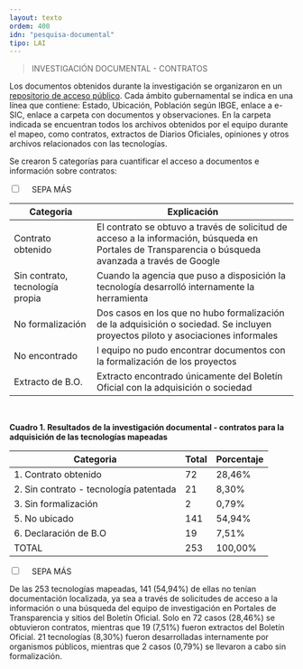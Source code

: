 ```yaml
---
layout: texto
ordem: 400
idn: "pesquisa-documental"
tipo: LAI
---
```

> INVESTIGACIÓN DOCUMENTAL - CONTRATOS

Los documentos obtenidos durante la investigación se organizaron en un [repositorio de acceso público](https://docs.google.com/spreadsheets/d/1Wgf7gIHUV5rWU2o_RNyCwJ0uFGC2mwDoBWUED1E0v-w/edit#gid=0). Cada ámbito gubernamental se indica en una línea que contiene: Estado, Ubicación, Población según IBGE, enlace a e-SIC, enlace a carpeta con documentos y observaciones. En la carpeta indicada se encuentran todos los archivos obtenidos por el equipo durante el mapeo, como contratos, extractos de Diarios Oficiales, opiniones y otros archivos relacionados con las tecnologías.

Se crearon 5 categorías para cuantificar el acceso a documentos e información sobre contratos:

<div class="accordion">
    <div class="option">
      <input type="checkbox" id="toggle{{ page.ordem }}" class="toggle" />
      <label class="titleaco" for="toggle{{page.ordem}}">SEPA MÁS&nbsp;
      </label>
      <div class="contentaco">
      <table>
<thead>
<tr>
  <th>Categoria</th>
  <th>Explicación</th>
</tr>
</thead>
<tbody>
<tr>
  <td>Contrato obtenido</td>
  <td>El contrato se obtuvo a través de solicitud de acceso a la información, búsqueda en Portales de Transparencia o búsqueda avanzada a través de Google</td>
</tr>
<tr>
  <td>Sin contrato, tecnología propia</td>
  <td>Cuando la agencia que puso a disposición la tecnología desarrolló internamente la herramienta</td>
</tr>
<tr>
  <td>No formalización</td>
  <td>Dos casos en los que no hubo formalización de la adquisición o sociedad. Se incluyen proyectos piloto y asociaciones informales</td>
</tr>
<tr>
  <td>No encontrado</td>
  <td>l equipo no pudo encontrar documentos con la formalización de los proyectos</td>
</tr>
<tr>
  <td>Extracto de B.O.</td>
  <td>Extracto encontrado únicamente del Boletín Oficial con la adquisición o sociedad</td>
</tr>
</tbody>
</table>
      </div>
    </div>
  </div>

<br>

**Cuadro 1. Resultados de la investigación documental - contratos para la adquisición de las tecnologías mapeadas**

| Categoria                              | Total | Porcentaje  |
|----------------------------------------|-------|-------------|
| 1. Contrato obtenido                   | 72    | 28,46%      |
| 2. Sin contrato - tecnología patentada | 21    | 8,30%       |
| 3. Sin formalización                   | 2     | 0,79%       |
| 5. No ubicado                          | 141   | 54,94%      |
| 6. Declaración de B.O                  | 19    | 7,51%       |
| TOTAL                                  | 253   | 100,00%     |

<div class="accordion">
    <div class="option">
      <input type="checkbox" id="toggle4000" class="toggle" />
      <label class="titleaco" for="toggle4000">SEPA MÁS&nbsp; 
      </label>
      <div class="contentaco">
      <p>De las 253 tecnologías mapeadas, 141 (54,94%) de ellas no tenían documentación localizada, ya sea a través de solicitudes de acceso a la información o una búsqueda del equipo de investigación en Portales de Transparencia y sitios del Boletín Oficial. Solo en 72 casos (28,46%) se obtuvieron contratos, mientras que 19 (7,51%) fueron extractos del Boletín Oficial. 21 tecnologías (8,30%) fueron desarrolladas internamente por organismos públicos, mientras que 2 casos (0,79%) se llevaron a cabo sin formalización.</p>
      </div>
    </div>
  </div>
